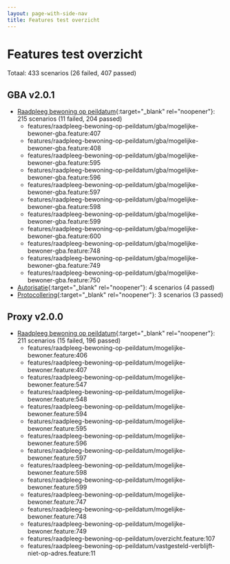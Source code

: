 ```yaml
---
layout: page-with-side-nav
title: Features test overzicht
---
```

# Features test overzicht

Totaal: 433 scenarios (26 failed, 407 passed)

## GBA v2.0.1

- [Raadpleeg bewoning op peildatum](./test-report-raadpleeg-bewoning-op-peildatum-gba.html){:target="_blank" rel="noopener"}: 215 scenarios (11 failed, 204 passed)
    - features/raadpleeg-bewoning-op-peildatum/gba/mogelijke-bewoner-gba.feature:407
    - features/raadpleeg-bewoning-op-peildatum/gba/mogelijke-bewoner-gba.feature:408
    - features/raadpleeg-bewoning-op-peildatum/gba/mogelijke-bewoner-gba.feature:595
    - features/raadpleeg-bewoning-op-peildatum/gba/mogelijke-bewoner-gba.feature:596
    - features/raadpleeg-bewoning-op-peildatum/gba/mogelijke-bewoner-gba.feature:597
    - features/raadpleeg-bewoning-op-peildatum/gba/mogelijke-bewoner-gba.feature:598
    - features/raadpleeg-bewoning-op-peildatum/gba/mogelijke-bewoner-gba.feature:599
    - features/raadpleeg-bewoning-op-peildatum/gba/mogelijke-bewoner-gba.feature:600
    - features/raadpleeg-bewoning-op-peildatum/gba/mogelijke-bewoner-gba.feature:748
    - features/raadpleeg-bewoning-op-peildatum/gba/mogelijke-bewoner-gba.feature:749
    - features/raadpleeg-bewoning-op-peildatum/gba/mogelijke-bewoner-gba.feature:750
- [Autorisatie](./test-report-autorisatie-gba.html){:target="_blank" rel="noopener"}: 4 scenarios (4 passed)
- [Protocollering](./test-report-protocollering-gba.html){:target="_blank" rel="noopener"}: 3 scenarios (3 passed)


## Proxy v2.0.0

- [Raadpleeg bewoning op peildatum](./test-report-raadpleeg-bewoning-op-peildatum.html){:target="_blank" rel="noopener"}: 211 scenarios (15 failed, 196 passed)
    - features/raadpleeg-bewoning-op-peildatum/mogelijke-bewoner.feature:406
    - features/raadpleeg-bewoning-op-peildatum/mogelijke-bewoner.feature:407
    - features/raadpleeg-bewoning-op-peildatum/mogelijke-bewoner.feature:547
    - features/raadpleeg-bewoning-op-peildatum/mogelijke-bewoner.feature:548
    - features/raadpleeg-bewoning-op-peildatum/mogelijke-bewoner.feature:594
    - features/raadpleeg-bewoning-op-peildatum/mogelijke-bewoner.feature:595
    - features/raadpleeg-bewoning-op-peildatum/mogelijke-bewoner.feature:596
    - features/raadpleeg-bewoning-op-peildatum/mogelijke-bewoner.feature:597
    - features/raadpleeg-bewoning-op-peildatum/mogelijke-bewoner.feature:598
    - features/raadpleeg-bewoning-op-peildatum/mogelijke-bewoner.feature:599
    - features/raadpleeg-bewoning-op-peildatum/mogelijke-bewoner.feature:747
    - features/raadpleeg-bewoning-op-peildatum/mogelijke-bewoner.feature:748
    - features/raadpleeg-bewoning-op-peildatum/mogelijke-bewoner.feature:749
    - features/raadpleeg-bewoning-op-peildatum/overzicht.feature:107
    - features/raadpleeg-bewoning-op-peildatum/vastgesteld-verblijft-niet-op-adres.feature:11
